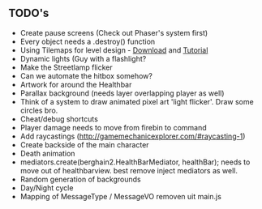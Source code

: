 ## TODO's

 - Create pause screens (Check out Phaser's system first)
 - Every object needs a .destroy() function
 - Using Tilemaps for level design -  [Download](http://www.mapeditor.org/download.html) and  [Tutorial](http://gamedevelopment.tutsplus.com/tutorials/introduction-to-tiled-map-editor--gamedev-2838)
 - Dynamic lights (Guy with a flashlight?
 - Make the Streetlamp flicker 
 - Can we automate the hitbox somehow?
 - Artwork for around the Healthbar
 - Parallax background (needs layer overlapping player as well)
 - Think of a system to draw animated pixel art 'light flicker'. Draw some circles bro.
 - Cheat/debug shortcuts
 - Player damage needs to move from firebin to command
 - Add raycastings (http://gamemechanicexplorer.com/#raycasting-1)
 - Create backside of the main character 
 - Death animation
 - mediators.create(berghain2.HealthBarMediator, healthBar); needs to move out of healthbarview. best remove inject mediators as well.
 - Random generation of backgrounds
 - Day/Night cycle
 - Mapping of MessageType / MessageVO removen uit main.js